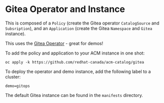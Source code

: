 # Gitea Operator and Instance

This is composed of a `Policy` (create the Gitea operator `CatalogSource` and `Subsription`), and an `Application` (create the Gitea `Namespace` and `Gitea` instance).

This uses the [Gitea Operator](https://github.com/redhat-gpte-devopsautomation/gitea-operator) - great for demos!

To add the policy and application to your ACM instance in one shot:

```
oc apply -k https://github.com/redhat-canada/acm-catalog/gitea
```

To deploy the operator and demo instance, add the following label to a cluster:

```
demo=gitops
```

The default Gitea instance can be found in the `manifests` directory.
